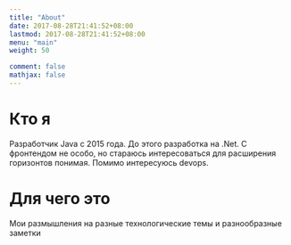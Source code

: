 ```yaml
---
title: "About"
date: 2017-08-28T21:41:52+08:00
lastmod: 2017-08-28T21:41:52+08:00
menu: "main"
weight: 50

comment: false
mathjax: false
---
```


# Кто я
Разработчик Java c 2015 года. До этого разработка на .Net. С фронтендом не особо, но стараюсь интересоваться для расширения горизонтов понимая. Помимо интересуюсь devops.

# Для чего это
Мои размышления на разные технологические темы и разнообразные заметки
